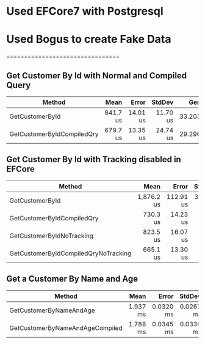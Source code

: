 # Used EFCore7 with Postgresql
# Used Bogus to create Fake Data
================================

Get Customer By Id with Normal and Compiled Query
--------------------------------------------------

|                     Method |     Mean |    Error |   StdDev |    Gen0 | Allocated |
|--------------------------- |---------:|---------:|---------:|--------:|----------:|
|            GetCustomerById | 841.7 us | 14.01 us | 11.70 us | 33.2031 |     52 KB |
| GetCustomerByIdCompiledQry | 679.7 us | 13.35 us | 24.74 us | 29.2969 |  47.42 KB |

Get Customer By Id with Tracking disabled in EFCore
----------------------------------------------------
|                               Method |       Mean |     Error |    StdDev |     Median |    Gen0 | Allocated |
|------------------------------------- |-----------:|----------:|----------:|-----------:|--------:|----------:|
|                      GetCustomerById | 1,876.2 us | 112.91 us | 331.14 us | 1,770.0 us |       - |  57.66 KB |
|           GetCustomerByIdCompiledQry |   730.3 us |  14.23 us |  38.96 us |   722.4 us | 29.2969 |  47.42 KB |
|            GetCustomerByIdNoTracking |   823.5 us |  16.07 us |  20.89 us |   816.2 us | 33.2031 |  51.31 KB |
| GetCustomerByIdCompiledQryNoTracking |   665.1 us |  13.30 us |  23.98 us |   671.3 us | 29.2969 |  46.18 KB |

Get a Customer By Name and Age
------------------------------
|                          Method |     Mean |     Error |    StdDev |    Gen0 | Allocated |
|-------------------------------- |---------:|----------:|----------:|--------:|----------:|
|         GetCustomerByNameAndAge | 1.937 ms | 0.0320 ms | 0.0267 ms | 35.1563 |  59.36 KB |
| GetCustomerByNameAndAgeCompiled | 1.788 ms | 0.0345 ms | 0.0339 ms | 35.1563 |  53.82 KB |
